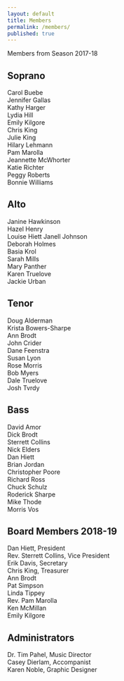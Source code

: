 ```yaml
---
layout: default
title: Members
permalink: /members/
published: true
---
```





Members from Season 2017-18

## Soprano
Carol Buebe    
Jennifer Gallas  
Kathy Harger  
Lydia Hill  
Emily Kilgore  
Chris King  
Julie King  
Hilary Lehmann  
Pam Marolla  
Jeannette McWhorter  
Katie Richter     
Peggy Roberts  
Bonnie Williams

## Alto  
Janine Hawkinson  
Hazel Henry  
Louise Hiett 
Janell Johnson  
Deborah Holmes    
Basia Krol    
Sarah Mills  
Mary Panther  
Karen Truelove  
Jackie Urban  

## Tenor
Doug Alderman  
Krista Bowers-Sharpe  
Ann Brodt  
John Crider  
Dane Feenstra     
Susan Lyon  
Rose Morris  
Bob Myers  
Dale Truelove  
Josh Tvrdy

## Bass
David Amor  
Dick Brodt  
Sterrett Collins  
Nick Elders  
Dan Hiett  
Brian Jordan  
Christopher Poore  
Richard Ross  
Chuck Schulz  
Roderick Sharpe    
Mike Thode  
Morris Vos  

## Board Members 2018-19
Dan Hiett, President  
Rev. Sterrett Collins, Vice President  
Erik Davis, Secretary  
Chris King, Treasurer  
Ann Brodt  
Pat Simpson  
Linda Tippey    
Rev. Pam Marolla  
Ken McMillan  
Emily Kilgore  

## Administrators
Dr. Tim Pahel, Music Director  
Casey Dierlam, Accompanist    
Karen Noble, Graphic Designer
